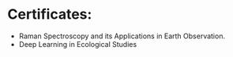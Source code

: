 # Certificates:
* Raman Spectroscopy and its Applications in Earth Observation.
* Deep Learning in Ecological Studies
